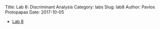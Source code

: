 Title: Lab 8: Discriminant Analysis
Category: labs
Slug: lab8
Author: Pavlos Protopapas
Date: 2017-10-05


- [Lab 8]({filename}notebook/GDA_2cities.ipynb)
